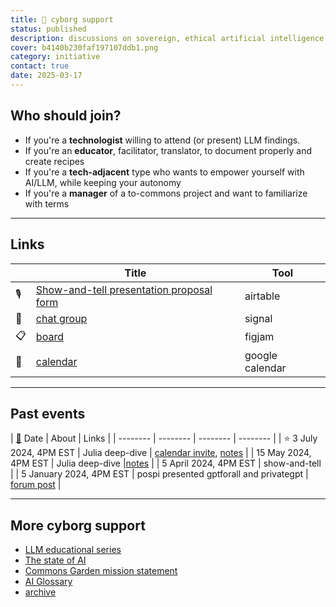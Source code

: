 ```yaml
---
title: 🤖 cyborg support
status: published
description: discussions on sovereign, ethical artificial intelligence
cover: b4140b230faf197107ddb1.png
category: initiative
contact: true
date: 2025-03-17
---
```


## Who should join?

- If you're a **technologist** willing to attend (or present) LLM findings.
- If you're an **educator**, facilitator, translator, to document properly and create recipes
- If you're a **tech-adjacent** type who wants to empower yourself with AI/LLM, while keeping your autonomy
- If you're a **manager** of a to-commons project and want to familiarize with terms

---

## Links

| | Title | Tool |
| ---- | -------- | -------- |
| 🎙️ | [Show-and-tell presentation proposal form](https://airtable.com/appkwPAsyyBuXZkAN/paguQVSZYsFvtFkdz/form) | airtable |
| 💬 | [chat group](https://signal.group/#CjQKIIdZM626CnOYE3Xzk-W1G6CgVXnbrYdrMXHHxZDra1NzEhAGKcSNraIMeX5sHAJKvlFB) | signal |
| 📋 | [board](https://www.figma.com/board/22B9Kuqfd89zNP4SuIfwi6/cyborg.support?node-id=0%3A1&t=iDT2L6zB6CbIEjBB-1) | figjam |
| 📆 | [calendar](https://commons.garden/calendar) | google calendar |


---

## Past events

| [📆](https://commons.garden/calendar) Date | About | Links |
| -------- | -------- | -------- | -------- |
| ⭐ 3 July 2024, 4PM EST | Julia deep-dive     | [calendar invite](https://calendar.google.com/calendar/event?action=TEMPLATE&tmeid=Xzc1MjNjaGEzODkyazJiOWw4a3FqOGI5azZvcmo4YjlwNjExazRiYTQ2dDIzMGNxMzhvcTMwZ3EyNjhfMjAyNDA3MDNUMjAwMDAwWiAzYzEyZjZkMDk5MjVhNjA0ZjEzNjRlN2I3MmZiZGMzNzdjYzY5Yzc1MWU0ZjdkOTcxMmE2NmZiM2M3N2M2MWRmQGc&tmsrc=3c12f6d09925a604f1364e7b72fbdc377cc69c751e4f7d9712a66fb3c77c61df%40group.calendar.google.com), [notes]([zxxx](https://hackmd.io/@commonsgarden/HykoggEm0)) |
| 15 May 2024, 4PM EST | Julia deep-dive  |[notes](https://hackmd.io/@commonsgarden/HykoggEm0)   |
| 5 April 2024, 4PM EST | show-and-tell |
| 5 January 2024, 4PM EST | pospi presented gptforall and privategpt | [forum post](https://cyborg.support/post/22) |

---

## More cyborg support

- [LLM educational series](https://hackmd.io/@commonsgarden/H1bV2-lo6)
- [The state of AI](https://hackmd.io/@commonsgarden/Byp9hbgip)
- [Commons Garden mission statement](https://hackmd.io/@commonsgarden/BkWR3WljT)
- [AI Glossary](https://hackmd.io/@commonsgarden/ai-glossary)
- [archive](https://hackmd.io/17W0N0eATTeHAA3vZS3rOg)
